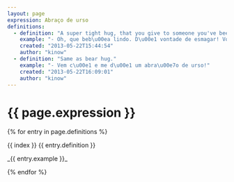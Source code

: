 ```yaml
---
layout: page
expression: Abraço de urso
definitions:
  - definition: "A super tight hug, that you give to someone you've been missing, or to someone that you simply love."
    example: "- Oh, que beb\u00ea lindo. D\u00e1 vontade de esmagar! Vou dar um super abra\u00e7o de urso, pode?"
    created: "2013-05-22T15:44:54"
    author: "kinow"
  - definition: "Same as bear hug."
    example: "- Vem c\u00e1 e me d\u00e1 um abra\u00e7o de urso!"
    created: "2013-05-22T16:09:01"
    author: "kinow"
---
```


# {{ page.expression }}

{% for entry in page.definitions %}

{{ index }} {{ entry.definition }}

<span class="example">
_{{ entry.example }}_
</span>

{% endfor %}
